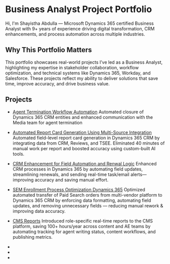 # Business Analyst Project Portfolio

Hi, I'm Shayistha Abdulla — Microsoft Dynamics 365 certified Business Analyst with 9+ years of experience driving digital transformation, CRM enhancements, and process automation across multiple industries.

## Why This Portfolio Matters

This portfolio showcases real-world projects I’ve led as a Business Analyst, highlighting my expertise in stakeholder collaboration, workflow optimization, and technical systems like Dynamics 365, Workday, and Salesforce. These projects reflect my ability to deliver solutions that save time, improve accuracy, and drive business value.

## Projects

- [Agent Termination Workflow Automation](https://github.com/shayisthaabdulla/crm_agent_termination_workflow)
  Automated closure of Dynamics 365 CRM entities and enhanced communication with the Media team for agent termination
  
- [Automated Report Card Generation Using Multi-Source Integration](https://github.com/shayisthaabdulla/CRM_Automated_Report_Card_Generation) 
Automated field-level report card generation in Dynamics 365 CRM by integrating data from CRM, Reviews, and TSEE. Eliminated 40 minutes of manual work per report and boosted accuracy using custom-built AI tools.  

- [CRM Enhancement for Field Automation and Renwal Logic](https://github.com/shayisthaabdulla/CRM_Enhancement_Field_Automation) 
  Enhanced CRM processes in Dynamics 365 by automating field updates, streamlining renewals, and sending real-time task/email alerts—improving accuracy and saving manual effort.

- [SEM Enrollment Process Optimization Dynamics 365](README.md)
  Optimized automated transfer of Paid Search orders from multi-vendor platform to Dynamics 365 CRM by enforcing data formatting, automating field updates, and removing unnecessary fields — reducing manual rework & improving   data accuracy.

- [CMS Reports](README.md)
  Introduced role-specific real-time reports to the CMS platform, saving 100+ hours/year across content and AE teams by automating tracking for agent writing status, content workflows, and publishing metrics.
-
-
-

